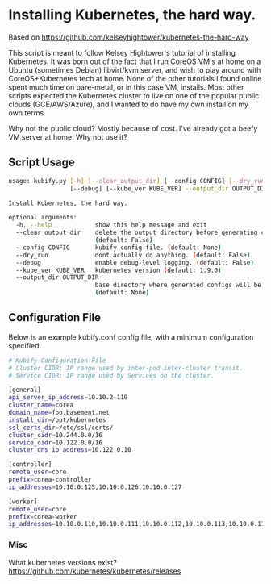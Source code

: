 # Installing Kubernetes, the hard way.

Based on https://github.com/kelseyhightower/kubernetes-the-hard-way

This script is meant to follow Kelsey Hightower's tutorial of installing Kubernetes. It was born out of the fact that I run CoreOS VM's at home on a Ubuntu (sometimes Debian) libvirt/kvm server, and wish to play around with CoreOS+Kubernetes tech at home. None of the other tutorials I found online spent much time on bare-metal, or in this case VM, installs. Most other scripts expected the Kubernetes cluster to live on one of the popular public clouds (GCE/AWS/Azure), and I wanted to do have my own install on my own terms.

Why not the public cloud? Mostly because of cost. I've already got a beefy VM server at home. Why not use it?

## Script Usage

```bash
usage: kubify.py [-h] [--clear_output_dir] [--config CONFIG] [--dry_run]
                 [--debug] [--kube_ver KUBE_VER] --output_dir OUTPUT_DIR

Install Kubernetes, the hard way.

optional arguments:
  -h, --help            show this help message and exit
  --clear_output_dir    delete the output directory before generating configs
                        (default: False)
  --config CONFIG       kubify config file. (default: None)
  --dry_run             dont actually do anything. (default: False)
  --debug               enable debug-level logging. (default: False)
  --kube_ver KUBE_VER   kubernetes version (default: 1.9.0)
  --output_dir OUTPUT_DIR
                        base directory where generated configs will be stored.
                        (default: None)
```
## Configuration File

Below is an example kubify.conf config file, with a minimum configuration specified.

```bash
# Kubify Configuration File
# Cluster CIDR: IP range used by inter-pod inter-cluster transit.
# Service CIDR: IP range used by Services on the cluster.

[general]
api_server_ip_address=10.10.2.119
cluster_name=corea
domain_name=foo.basement.net
install_dir=/opt/kubernetes
ssl_certs_dir=/etc/ssl/certs/
cluster_cidr=10.244.0.0/16
service_cidr=10.122.0.0/16
cluster_dns_ip_address=10.122.0.10

[controller]
remote_user=core
prefix=corea-controller
ip_addresses=10.10.0.125,10.10.0.126,10.10.0.127

[worker]
remote_user=core
prefix=corea-worker
ip_addresses=10.10.0.110,10.10.0.111,10.10.0.112,10.10.0.113,10.10.0.114
```

### Misc

What kubernetes versions exist? https://github.com/kubernetes/kubernetes/releases
